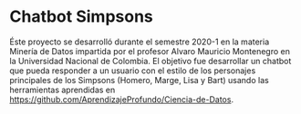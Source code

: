 # Chatbot Simpsons

Éste proyecto se desarrolló durante el semestre 2020-1 en la materia Minería de Datos impartida por el profesor Alvaro Mauricio Montenegro en la Universidad Nacional de Colombia. El objetivo fue desarrollar un chatbot que pueda responder a un usuario con el estilo de los personajes principales de los Simpsons (Homero, Marge, Lisa y Bart) usando las herramientas aprendidas en https://github.com/AprendizajeProfundo/Ciencia-de-Datos.
